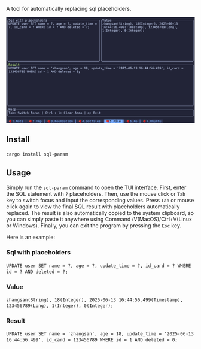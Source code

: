 A tool for automatically replacing sql placeholders.

![demo](img/demo.png)

## Install

```bash
cargo install sql-param
```

## Usage

Simply run the `sql-param` command to open the TUI interface.
First, enter the SQL statement with `?` placeholders. Then, use the mouse click or `Tab` key to switch focus and input the corresponding
values. Press `Tab` or mouse click again to view the final SQL result with placeholders automatically replaced. The result is also
automatically copied to the system clipboard, so you can simply paste it anywhere using Command+V(MacOS)/Ctrl+V(Linux or Windows).
Finally, you can exit the program by pressing the `Esc` key.

Here is an example:

### Sql with placeholders

```code
UPDATE user SET name = ?, age = ?, update_time = ?, id_card = ? WHERE id = ? AND deleted = ?;
```

### Value

```code
zhangsan(String), 18(Integer), 2025-06-13 16:44:56.499(Timestamp), 123456789(Long), 1(Integer), 0(Integer);
```

### Result

```code
UPDATE user SET name = 'zhangsan', age = 18, update_time = '2025-06-13 16:44:56.499', id_card = 123456789 WHERE id = 1 AND deleted = 0;
```